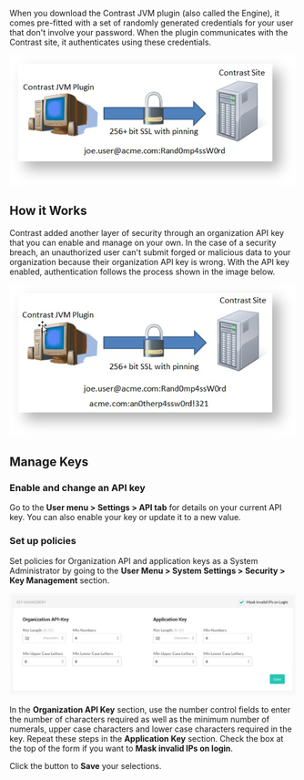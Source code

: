 <!--
title: "Security API Keys"
description: "About article for the TeamServer API Keys"
tags: "Admin system settings security API keys configuration"
-->

When you download the Contrast JVM plugin (also called the Engine), it comes pre-fitted with a set of randomly generated credentials for your user that don't involve your password. When the plugin communicates with the Contrast site, it authenticates using these credentials. 
 
<a href="assets/images/KB4-a04_1.png" rel="lightbox" title="Default Authentication"><img class="thumbnail" src="assets/images/KB4-a04_1.png"/></a>

## How it Works 

Contrast added another layer of security through an organization API key that you can enable and manage on your own. In the case of a security breach, an unauthorized user can't submit forged or malicious data to your organization because their organization API key is wrong. With the API key enabled, authentication follows the process shown in the image below.

<a href="assets/images/KB4-a04_2.png" rel="lightbox" title="Organizational API Key"><img class="thumbnail" src="assets/images/KB4-a04_2.png"/></a>

## Manage Keys

### Enable and change an API key

Go to the **User menu > Settings > API tab** for details on your current API key. You can also enable your key or update it to a new value.

### Set up policies 

Set policies for Organization API and application keys as a System Administrator by going to the **User Menu > System Settings > Security > Key Management** section. 

<a href="assets/images/Security-key-management.png" rel="lightbox" title="Key Management configuration"><img class="thumbnail" src="assets/images/Security-key-management.png"/></a>

In the **Organization API Key** section, use the number control fields to enter the number of characters required as well as the minimum number of numerals, upper case characters and lower case characters required in the key. Repeat these steps in the **Application Key** section. Check the box at the top of the form if you want to **Mask invalid IPs on login**. 

Click the button to **Save** your selections. 